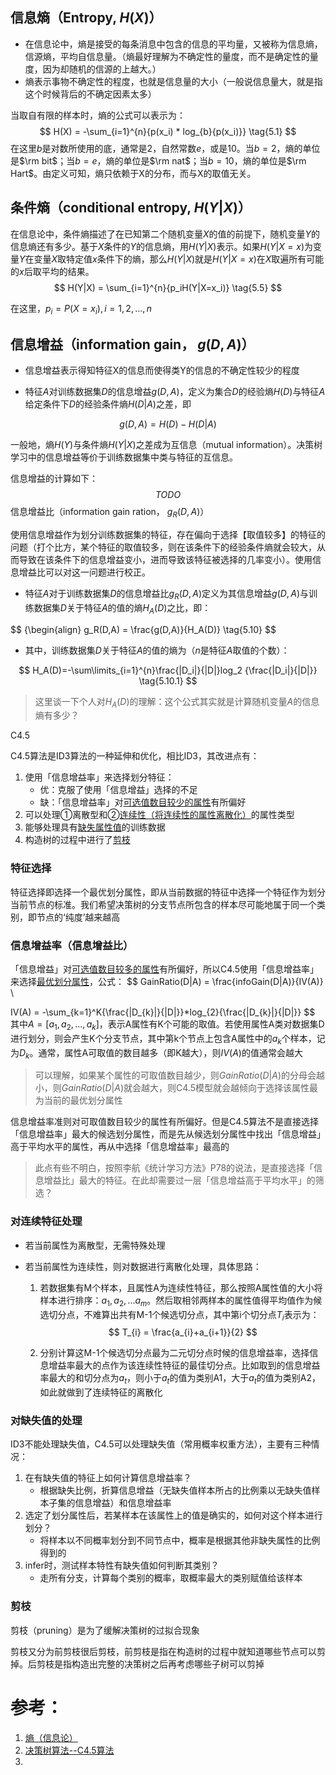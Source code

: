 ## 信息熵（Entropy,  $H(X)$）

- 在信息论中，熵是接受的每条消息中包含的信息的平均量，又被称为信息熵，信源熵，平均自信息量。（熵最好理解为不确定性的量度，而不是确定性的量度，因为却随机的信源的上越大。）
- 熵表示事物不确定性的程度，也就是信息量的大小（一般说信息量大，就是指这个时候背后的不确定因素太多）

当取自有限的样本时，熵的公式可以表示为：
$$
H(X) = -\sum_{i=1}^{n}{p(x_i) * log_{b}{p(x_i)}}  \tag{5.1}
$$
在这里$b$是对数所使用的底，通常是$2$，自然常数$e$，或是$10$。当$b=2$，熵的单位是$\rm bit$；当$b=e$，熵的单位是$\rm nat$；当$b=10$，熵的单位是$\rm Hart$。由定义可知，熵只依赖于X的分布，而与X的取值无关。



## 条件熵（conditional entropy,  $H(Y|X)$）

在信息论中，条件熵描述了在已知第二个随机变量$X$的值的前提下，随机变量$Y$的信息熵还有多少。基于$X$条件的$Y$的信息熵，用$H(Y|X)$表示。如果$H(Y|X=x)$为变量$Y$在变量$X$取特定值$x$条件下的熵，那么$H(Y|X)$就是$H(Y|X=x)$在$X$取遍所有可能的$x$后取平均的结果。
$$
H(Y|X) = \sum_{i=1}^{n}{p_iH(Y|X=x_i)} \tag{5.5}
$$

在这里，$p_i = P(X=x_i), i=1, 2,...,n$

## 信息增益（information gain， $g(D, A)$）

- 信息增益表示得知特征X的信息而使得类Y的信息的不确定性较少的程度

- 特征$A$对训练数据集$D$的信息增益$g(D,A)$，定义为集合$D$的经验熵$H(D)$与特征$A$给定条件下$D$的经验条件熵$H(D|A)$之差，即

$$
g(D,A) = H(D)-H(D|A) \tag{5.6}
$$

一般地，熵$H(Y)$与条件熵$H(Y|X)$之差成为互信息（mutual information）。决策树学习中的信息增益等价于训练数据集中类与特征的互信息。

信息增益的计算如下：
$$
TODO 
$$
信息增益比（information gain ration， $g_R(D,A)$）

使用信息增益作为划分训练数据集的特征，存在偏向于选择【取值较多】的特征的问题（打个比方，某个特征的取值较多，则在该条件下的经验条件熵就会较大，从而导致在该条件下的信息增益变小，进而导致该特征被选择的几率变小）。使用信息增益比可以对这一问题进行校正。

- 特征$A$对于训练数据集$D$的信息增益比$g_R(D, A)$定义为其信息增益$g(D,A)$与训练数据集$D$关于特征$A$的值的熵$H_A(D)$之比，即：

$$ {\begin{align}
g_R(D,A) = \frac{g(D,A)}{H_A(D)} \tag{5.10}
$$

- 其中，训练数据集$D$关于特征$A$的值的熵为（$n$是特征$A$取值的个数）：

$$
H_A(D)=-\sum\limits_{i=1}^{n}\frac{|D_i|}{|D|}log_2 {\frac{|D_i|}{|D|}} \tag{5.10.1}
$$

> 这里谈一下个人对$H_A(D)$的理解：这个公式其实就是计算随机变量$A$的信息熵有多少？

C4.5

C4.5算法是ID3算法的一种延伸和优化，相比ID3，其改进点有：

1. 使用「信息增益率」来选择划分特征：
   - 优：克服了使用「信息增益」选择的不足
   - 缺：「信息增益率」对<u>可选值数目较少的属性</u>有所偏好
2. 可以处理①离散型和②<u>连续性（将连续性的属性离散化）</u>的属性类型
3. 能够处理具有<u>缺失属性值</u>的训练数据
4. 构造树的过程中进行了<u>剪枝</u>

### 特征选择

特征选择即选择一个最优划分属性，即从当前数据的特征中选择一个特征作为划分当前节点的标准。我们希望决策树的分支节点所包含的样本尽可能地属于同一个类别，即节点的‘纯度’越来越高

### 信息增益率（信息增益比）

「信息增益」对<u>可选值数目较多的属性</u>有所偏好，所以C4.5使用「信息增益率」来选择<u>最优划分属性</u>，公式：
$$
GainRatio(D|A) = \frac{infoGain(D|A)}{IV(A)} \\

IV(A) = -\sum_{k=1}^K{\frac{|D_{k}|}{|D|}}*log_{2}{\frac{|D_{k}|}{|D|}}
$$
其中$A=[a_{1}, a_{2}, ...,a_{k}]$，表示A属性有K个可能的取值。若使用属性A类对数据集D进行划分，则会产生K个分支节点，其中第k个节点上包含A属性中的$a_{k}$个样本，记为$D_{k}$。通常，属性A可取值的数目越多（即K越大），则$IV(A)$的值通常会越大

> 可以理解，如果某个属性的可取值数目越少，则$GainRatio(D|A)$的分母会越小，则$GainRatio(D|A)$就会越大，则C4.5模型就会越倾向于选择该属性最为当前的最优划分属性

信息增益率准则对可取值数目较少的属性有所偏好。但是C4.5算法不是直接选择「信息增益率」最大的候选划分属性，而是先从候选划分属性中找出「信息增益」高于平均水平的属性，再从中选择「信息增益率」最高的

> 此点有些不明白，按照李航《统计学习方法》P78的说法，是直接选择「信息增益比」最大的特征。在此却需要过一层「信息增益高于平均水平」的筛选？

### 对连续特征处理

- 若当前属性为离散型，无需特殊处理

- 若当前属性为连续性，则对数据进行离散化处理，具体思路：

  1. 若数据集有M个样本，且属性A为连续性特征，那么按照A属性值的大小将样本进行排序：$a_{1}, a_{2},...a_{m}$。然后取相邻两样本的属性值得平均值作为候选切分点，不难算出共有M-1个候选切分点，其中第i个切分点$T_{i}$表示为：
     $$
     T_{i} = \frac{a_{i}+a_{i+1}}{2}
     $$

  2. 分别计算这M-1个候选切分点最为二元切分点时候的信息增益率，选择信息增益率最大的点作为该连续性特征的最佳切分点。比如取到的信息增益率最大的和切分点为$a_{t}$，则小于$a_{t}$的值为类别A1，大于$a_{t}$的值为类别A2，如此就做到了连续特征的离散化

### 对缺失值的处理

ID3不能处理缺失值，C4.5可以处理缺失值（常用概率权重方法），主要有三种情况：

1. 在有缺失值的特征上如何计算信息增益率？
   - 根据缺失比例，折算信息增益（无缺失值样本所占的比例乘以无缺失值样本子集的信息增益）和信息增益率
2. 选定了划分属性后，若某样本在该属性上的值是确实的，如何对这个样本进行划分？
   - 将样本以不同概率划分到不同节点中，概率是根据其他非缺失属性的比例得到的
3. infer时，测试样本特性有缺失值如何判断其类别？
   - 走所有分支，计算每个类别的概率，取概率最大的类别赋值给该样本

### 剪枝

剪枝（pruning）是为了缓解决策树的过拟合现象

剪枝又分为前剪枝很后剪枝，前剪枝是指在构造树的过程中就知道哪些节点可以剪掉。后剪枝是指构造出完整的决策树之后再考虑哪些子树可以剪掉





# 参考：

1. [熵（信息论）](https://zh.wikipedia.org/wiki/%E7%86%B5_(%E4%BF%A1%E6%81%AF%E8%AE%BA))
2. [决策树算法--C4.5算法](https://zhuanlan.zhihu.com/p/139188759)
3. 